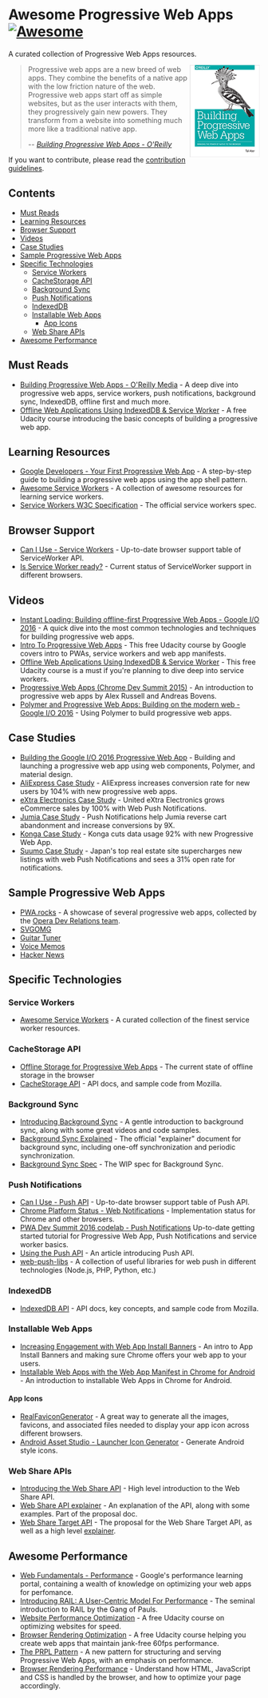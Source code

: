 # Awesome Progressive Web Apps [![Awesome](https://cdn.rawgit.com/sindresorhus/awesome/d7305f38d29fed78fa85652e3a63e154dd8e8829/media/badge.svg)](https://github.com/sindresorhus/awesome)

A curated collection of Progressive Web Apps resources.

<a href="https://pwabook.com/oreillyapwa"><img align="right" src="images/mpwa.png" alt="Building Progressive Web Apps"></a>

> Progressive web apps are a new breed of web apps. They combine the benefits of a native app with the low friction nature of the web. Progressive web apps start off as simple websites, but as the user interacts with them, they progressively gain new powers. They transform from a website into something much more like a traditional native app.
>
> -- <cite>[Building Progressive Web Apps - O'Reilly](https://pwabook.com/oreillyapwa)</cite>

If you want to contribute, please read the [contribution guidelines](contributing.md).

## Contents

- [Must Reads](#must-reads)
- [Learning Resources](#learning-resources)
- [Browser Support](#browser-support)
- [Videos](#videos)
- [Case Studies](#case-studies)
- [Sample Progressive Web Apps](#sample-progressive-web-apps)
- [Specific Technologies](#specific-technologies)
  - [Service Workers](#service-workers)
  - [CacheStorage API](#cachestorage-api)
  - [Background Sync](#background-sync)
  - [Push Notifications](#push-notifications)
  - [IndexedDB](#indexeddb)
  - [Installable Web Apps](#installable-web-apps)
    - [App Icons](#app-icons)
  - [Web Share APIs](#web-share-apis)
- [Awesome Performance](#awesome-performance)

## Must Reads

- [Building Progressive Web Apps - O'Reilly Media](https://pwabook.com/oreillyapwa) - A deep dive into progressive web apps, service workers, push notifications, background sync, IndexedDB, offline first and much more.
- [Offline Web Applications Using IndexedDB & Service Worker](https://www.udacity.com/course/offline-web-applications--ud899) - A free Udacity course introducing the basic concepts of building a progressive web app.

## Learning Resources

- [Google Developers - Your First Progressive Web App](https://developers.google.com/web/fundamentals/getting-started/your-first-progressive-web-app/?hl=en) - A step-by-step guide to building a progressive web apps using the app shell pattern.
- [Awesome Service Workers](https://github.com/TalAter/awesome-service-workers) - A collection of awesome resources for learning service workers.
- [Service Workers W3C Specification](https://www.w3.org/TR/service-workers/) - The official service workers spec.

## Browser Support

- [Can I Use - Service Workers](http://caniuse.com/#feat=serviceworkers) - Up-to-date browser support table of ServiceWorker API.
- [Is Service Worker ready?](https://jakearchibald.github.io/isserviceworkerready/) - Current status of ServiceWorker support in different browsers.

## Videos

- [Instant Loading: Building offline-first Progressive Web Apps - Google I/O 2016](https://youtu.be/cmGr0RszHc8) - A quick dive into the most common technologies and techniques for building progressive web apps.
- [Intro To Progressive Web Apps](https://www.udacity.com/course/intro-to-progressive-web-apps--ud811) - This free Udacity course by Google covers intro to PWAs, service workers and web app manifests.
- [Offline Web Applications Using IndexedDB & Service Worker](https://www.udacity.com/course/offline-web-applications--ud899) - This free Udacity course is a must if you're planning to dive deep into service workers.
- [Progressive Web Apps (Chrome Dev Summit 2015)](https://www.youtube.com/watch?v=MyQ8mtR9WxI) - An introduction to progressive web apps by Alex Russell and Andreas Bovens.
- [Polymer and Progressive Web Apps: Building on the modern web - Google I/O 2016](https://www.youtube.com/watch?v=fFF2Yup2dMM) - Using Polymer to build progressive web apps.

## Case Studies

- [Building the Google I/O 2016 Progressive Web App](https://developers.google.com/web/showcase/2016/iowa2016) - Building and launching a progressive web app using web components, Polymer, and material design.
- [AliExpress Case Study](https://developers.google.com/web/showcase/2016/aliexpress) - AliExpress increases conversion rate for new users by 104% with new progressive web apps.
- [eXtra Electronics Case Study](https://developers.google.com/web/showcase/2016/extra) - United eXtra Electronics grows eCommerce sales by 100% with Web Push Notifications.
- [Jumia Case Study](https://developers.google.com/web/showcase/2016/jumia) - Push Notifications help Jumia reverse cart abandonment and increase conversions by 9X.
- [Konga Case Study](https://developers.google.com/web/showcase/2016/konga) - Konga cuts data usage 92% with new Progressive Web App.
- [Suumo Case Study](https://developers.google.com/web/showcase/2016/suumo) - Japan's top real estate site supercharges new listings with web Push Notifications and sees a 31% open rate for notifications.

## Sample Progressive Web Apps

- [PWA.rocks](https://pwa.rocks/) - A showcase of several progressive web apps, collected by the [Opera Dev Relations team](https://twitter.com/ODevRel).
- [SVGOMG](https://jakearchibald.github.io/svgomg/)
- [Guitar Tuner](https://aerotwist.com/blog/guitar-tuner/)
- [Voice Memos](https://voice-memos.appspot.com/)
- [Hacker News](https://react-hn.appspot.com/)

## Specific Technologies

### Service Workers

- [Awesome Service Workers](https://github.com/TalAter/awesome-service-workers/) - A curated collection of the finest service worker resources.

### CacheStorage API

- [Offline Storage for Progressive Web Apps](https://medium.com/@addyosmani/offline-storage-for-progressive-web-apps-70d52695513c) - The current state of offline storage in the browser
- [CacheStorage API](https://developer.mozilla.org/en-US/docs/Web/API/Cache) - API docs, and sample code from Mozilla.

### Background Sync

- [Introducing Background Sync](https://developers.google.com/web/updates/2015/12/background-sync) - A gentle introduction to background sync, along with some great videos and code samples.
- [Background Sync Explained](https://github.com/WICG/BackgroundSync/blob/master/explainer.md) - The official "explainer" document for background sync, including one-off synchronization and periodic synchronization.
- [Background Sync Spec](https://wicg.github.io/BackgroundSync/spec/) - The WIP spec for Background Sync.

### Push Notifications

- [Can I Use - Push API](http://caniuse.com/#feat=push-api) - Up-to-date browser support table of Push API.
- [Chrome Platform Status - Web Notifications](https://www.chromestatus.com/feature/5480344312610816) - Implementation status for Chrome and other browsers.
- [PWA Dev Summit 2016 codelab - Push Notifications](https://developers.google.com/web/fundamentals/getting-started/push-notifications/?hl=en) Up-to-date getting started tutorial for Progressive Web App, Push Notifications and service worker basics.
- [Using the Push API](https://developer.mozilla.org/en-US/docs/Web/API/Push_API/Using_the_Push_API) - An article introducing Push API.
- [web-push-libs](https://github.com/web-push-libs) - A collection of useful libraries for web push in different technologies (Node.js, PHP, Python, etc.)

### IndexedDB

- [IndexedDB API](https://developer.mozilla.org/en/docs/Web/API/IndexedDB_API) - API docs, key concepts, and sample code from Mozilla.

### Installable Web Apps

- [Increasing Engagement with Web App Install Banners](https://developers.google.com/web/updates/2015/03/increasing-engagement-with-app-install-banners-in-chrome-for-android?hl=en) - An intro to App Install Banners and making sure Chrome offers your web app to your users.
- [Installable Web Apps with the Web App Manifest in Chrome for Android](https://developers.google.com/web/updates/2014/11/Support-for-installable-web-apps-with-webapp-manifest-in-chrome-38-for-Android) - An introduction to installable Web Apps in Chrome for Android.

#### App Icons

- [RealFaviconGenerator](http://realfavicongenerator.net/) - A great way to generate all the images, favicons, and associated files needed to display your app icon across different browsers.
- [Android Asset Studio - Launcher Icon Generator](https://romannurik.github.io/AndroidAssetStudio/icons-launcher.html) - Generate Android style icons.

### Web Share APIs

- [Introducing the Web Share API](https://developers.google.com/web/updates/2016/10/navigator-share) - High level introduction to the Web Share API.
- [Web Share API explainer](https://github.com/WICG/web-share/blob/master/docs/explainer.md) - An explanation of the API, along with some examples. Part of the proposal doc.
- [Web Share Target API](https://github.com/WICG/web-share-target) - The proposal for the Web Share Target API, as well as a high level [explainer](https://github.com/WICG/web-share-target/blob/master/docs/explainer.md).

## Awesome Performance

- [Web Fundamentals - Performance](https://developers.google.com/web/fundamentals/performance/) - Google's performance learning portal, containing a wealth of knowledge on optimizing your web apps for perfomance.
- [Introducing RAIL: A User-Centric Model For Performance](https://www.smashingmagazine.com/2015/10/rail-user-centric-model-performance/) - The seminal introduction to RAIL by the Gang of Pauls.
- [Website Performance Optimization](https://udacity.com/ud884) - A free Udacity course on optimizing websites for speed.
- [Browser Rendering Optimization](https://udacity.com/ud860) - A free Udacity course helping you create web apps that maintain jank-free 60fps performance.
- [The PRPL Pattern](https://developers.google.com/web/fundamentals/performance/prpl-pattern/) - A new pattern for structuring and serving Progressive Web Apps, with an emphasis on performance.
- [Browser Rendering Performance](https://developers.google.com/web/fundamentals/performance/rendering/) - Understand how HTML, JavaScript and CSS is handled by the browser, and how to optimize your page accordingly.
